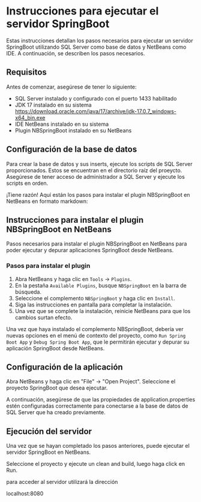 # Instrucciones para ejecutar el servidor SpringBoot

Estas instrucciones detallan los pasos necesarios para ejecutar un servidor SpringBoot utilizando SQL Server como base de datos y NetBeans como IDE. A continuación, se describen los pasos necesarios.

## Requisitos

Antes de comenzar, asegúrese de tener lo siguiente:

- SQL Server instalado y configurado con el puerto 1433 habilitado
- JDK 17 instalado en su sistema https://download.oracle.com/java/17/archive/jdk-17.0.7_windows-x64_bin.exe
- IDE NetBeans instalado en su sistema
- Plugin NBSpringBoot instalado en su NetBeans

## Configuración de la base de datos

Para crear la base de datos y sus inserts, ejecute los scripts de SQL Server proporcionados. Estos se encuentran en el directorio raíz del proeycto. Asegúrese de tener acceso de administrador a SQL Server y ejecute los scripts en orden.

¡Tiene razón! Aquí están los pasos para instalar el plugin NBSpringBoot en NetBeans en formato markdown:

## Instrucciones para instalar el plugin NBSpringBoot en NetBeans

Pasos necesarios para instalar el plugin NBSpringBoot en NetBeans para poder ejecutar y depurar aplicaciones SpringBoot desde NetBeans.

### Pasos para instalar el plugin

1. Abra NetBeans y haga clic en `Tools` -> `Plugins`.
2. En la pestaña `Available Plugins`, busque `NBSpringBoot` en la barra de búsqueda.
3. Seleccione el complemento `NBSpringBoot` y haga clic en `Install`.
4. Siga las instrucciones en pantalla para completar la instalación.
5. Una vez que se complete la instalación, reinicie NetBeans para que los cambios surtan efecto.

Una vez que haya instalado el complemento NBSpringBoot, debería ver nuevas opciones en el menú de contexto del proyecto, como `Run Spring Boot App` y `Debug Spring Boot App`, que le permitirán ejecutar y depurar su aplicación SpringBoot desde NetBeans.


## Configuración de la aplicación

Abra NetBeans y haga clic en "File" -> "Open Project". Seleccione el proyecto SpringBoot que desea ejecutar.

A continuación, asegúrese de que las propiedades de application.properties estén configuradas correctamente para conectarse a la base de datos de SQL Server que ha creado previamente.

## Ejecución del servidor

Una vez que se hayan completado los pasos anteriores, puede ejecutar el servidor SpringBoot en NetBeans.

Seleccione el proyecto y ejecute un clean and build, luego haga click en Run.

para acceder al servidor utilizará la dirección

localhost:8080